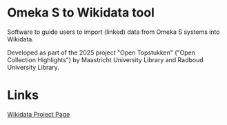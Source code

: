 # Omeka S to Wikidata tool
Software to guide users to import (linked) data from Omeka S systems into Wikidata.

Developed as part of the 2025 project "Open Topstukken" ("Open Collection Highlights") by Maastricht University Library and Radboud University Library.

# Links
[Wikidata Project Page](https://www.wikidata.org/wiki/Wikidata:WikiProject_Open_Topstukken_Maastricht_University_and_Radboud_University)
